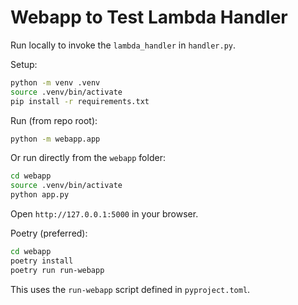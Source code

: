 # Webapp to Test Lambda Handler

Run locally to invoke the `lambda_handler` in `handler.py`.

Setup:

```bash
python -m venv .venv
source .venv/bin/activate
pip install -r requirements.txt
```

Run (from repo root):

```bash
python -m webapp.app
```

Or run directly from the `webapp` folder:

```bash
cd webapp
source .venv/bin/activate
python app.py
```

Open `http://127.0.0.1:5000` in your browser.

Poetry (preferred):

```bash
cd webapp
poetry install
poetry run run-webapp
```

This uses the `run-webapp` script defined in `pyproject.toml`.
